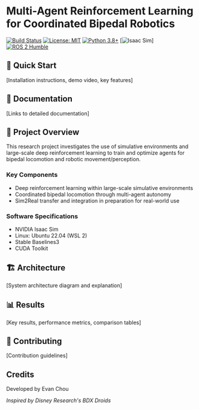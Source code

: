# Multi-Agent Reinforcement Learning for Coordinated Bipedal Robotics

[![Build Status](https://github.com/EvanJayChou/marl_robotics/workflows/CI/badge.svg)](https://github.com/EvanJayChou/marl_robotics/actions)
[![License: MIT](https://img.shields.io/badge/License-MIT-yellow.svg)](https://opensource.org/licenses/MIT)
[![Python 3.8+](https://img.shields.io/badge/python-3.8+-blue.svg)](https://www.python.org/downloads/)
[![Isaac Sim](https://img.shields.io/badge/-CUDA-76B900?logo=nvidia&logoColor=white)]
[![ROS 2 Humble](https://img.shields.io/badge/ROS%202-Humble-blue.svg)](https://docs.ros.org/en/humble/)

## 🚀 Quick Start
[Installation instructions, demo video, key features]

## 📖 Documentation
[Links to detailed documentation]

## 🎯 Project Overview

This research project investigates the use of simulative environments and large-scale deep reinforcement learning to train and optimize agents for bipedal locomotion and robotic movement/perception.

### Key Components

- Deep reinforcement learning within large-scale simulative environments
- Coordinated bipedal locomotion through multi-agent autonomy
- Sim2Real transfer and integration in preparation for real-world use

### Software Specifications

- NVIDIA Isaac Sim
- Linux: Ubuntu 22.04 (WSL 2)
- Stable Baselines3
- CUDA Toolkit

## 🏗️ Architecture
[System architecture diagram and explanation]

## 📊 Results
[Key results, performance metrics, comparison tables]

## 🤝 Contributing
[Contribution guidelines]

## Credits

Developed by Evan Chou

*Inspired by Disney Research's BDX Droids*
